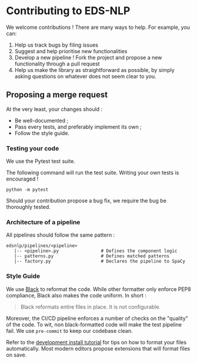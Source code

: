 # Contributing to EDS-NLP

We welcome contributions ! There are many ways to help. For example, you can:

1. Help us track bugs by filing issues
2. Suggest and help prioritise new functionalities
3. Develop a new pipeline ! Fork the project and propose a new functionality through a pull request
4. Help us make the library as straightforward as possible, by simply asking questions on whatever does not seem clear to you.

## Proposing a merge request

At the very least, your changes should :

- Be well-documented ;
- Pass every tests, and preferably implement its own ;
- Follow the style guide.

### Testing your code

We use the Pytest test suite.

The following command will run the test suite. Writing your own tests is encouraged !

```shell
python -m pytest
```

Should your contribution propose a bug fix, we require the bug be thoroughly tested.

### Architecture of a pipeline

All pipelines should follow the same pattern :

```
edsnlp/pipelines/<pipeline>
   |-- <pipeline>.py                # Defines the component logic
   |-- patterns.py                  # Defines matched patterns
   |-- factory.py                   # Declares the pipeline to SpaCy
```

### Style Guide

We use [Black](https://github.com/psf/black) to reformat the code. While other formatter only enforce PEP8 compliance, Black also makes the code uniform. In short :

> Black reformats entire files in place. It is not configurable.

Moreover, the CI/CD pipeline enforces a number of checks on the "quality" of the code. To wit, non black-formatted code will make the test pipeline fail. We use `pre-commit` to keep our codebase clean.

Refer to the [development install tutorial](../home/installation.md) for tips on how to format your files automatically. Most modern editors propose extensions that will format files on save.
